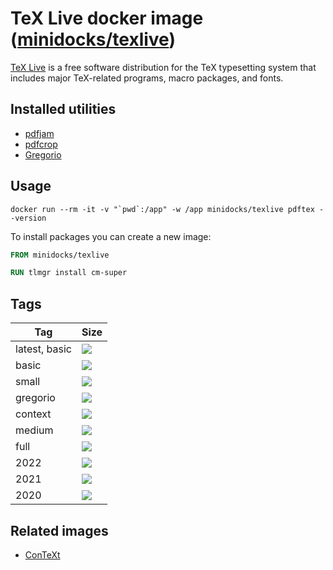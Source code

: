 TeX Live docker image ([minidocks/texlive](https://hub.docker.com/r/minidocks/texlive))
=======================================================================================

[TeX Live](https://www.tug.org/texlive/) is a free software distribution for the
TeX typesetting system that includes major TeX-related programs, macro packages,
and fonts.

Installed utilities
-------------------

-   [pdfjam](http://go.warwick.ac.uk/pdfjam)
-   [pdfcrop](http://pdfcrop.sourceforge.net/)
-   [Gregorio](http://gregorio-project.github.io/)

Usage
-----

```shell
docker run --rm -it -v "`pwd`:/app" -w /app minidocks/texlive pdftex --version
```

To install packages you can create a new image:

```dockerfile
FROM minidocks/texlive

RUN tlmgr install cm-super
```

Tags
----

| Tag           | Size                                                                                                              |
|---------------|-------------------------------------------------------------------------------------------------------------------|
| latest, basic | ![](https://img.shields.io/docker/image-size/minidocks/texlive/latest?style=flat-square&logo=docker&label=size)   |
| basic         | ![](https://img.shields.io/docker/image-size/minidocks/texlive/basic?style=flat-square&logo=docker&label=size)    |
| small         | ![](https://img.shields.io/docker/image-size/minidocks/texlive/small?style=flat-square&logo=docker&label=size)    |
| gregorio      | ![](https://img.shields.io/docker/image-size/minidocks/texlive/gregorio?style=flat-square&logo=docker&label=size) |
| context       | ![](https://img.shields.io/docker/image-size/minidocks/texlive/context?style=flat-square&logo=docker&label=size)  |
| medium        | ![](https://img.shields.io/docker/image-size/minidocks/texlive/medium?style=flat-square&logo=docker&label=size)   |
| full          | ![](https://img.shields.io/docker/image-size/minidocks/texlive/full?style=flat-square&logo=docker&label=size)     |
| 2022          | ![](https://img.shields.io/docker/image-size/minidocks/texlive/2022?style=flat-square&logo=docker&label=size)     |
| 2021          | ![](https://img.shields.io/docker/image-size/minidocks/texlive/2021?style=flat-square&logo=docker&label=size)     |
| 2020          | ![](https://img.shields.io/docker/image-size/minidocks/texlive/2020?style=flat-square&logo=docker&label=size)     |

Related images
--------------

-   [ConTeXt](https://github.com/minidocks/context)
